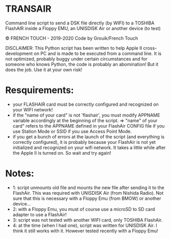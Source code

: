 # TRANSAIR
Command line script to send a DSK file directly (by WIFI) to a TOSHIBA FlashAIR inside a Floppy EMU, an UNISDISK Air or another device (to test)

© FRENCH TOUCH - 2019-2020
Code by Grouik/French Touch

DISCLAIMER: 
This Python script has been written to help Apple II cross-development on PC and is made to be executed from a command line. 
It is not optimized, probably buggy under certain circumstances and for someone who knows Python, the code is probably an abomination!
But it does the job. Use it at your own risk!



# Resquirements:
 - your FLASHAIR card must be correctly configured and recognized on your WIFI network!
 - if the "name of your card" is not 'flashair', you must modify APPNAME variable accordingly at the beginning of the script.
   => "name" of your card" refers to the APPNAME defined in your FlashAir CONFIG file if you use Station Mode or SSID if you use Access Point Mode.
 - if you get a bunch of errors at the launch of the script (and everything is correctly configured), it is probably because your FlashAir is not yet initialized and recognized on your wifi network. It takes a little while after the Apple II is turned on. So wait and try again!

# Notes:
 - 1: script unmounts old file and mounts the new file after sending it to the FlashAir. This was required with UNISDISK Air (from Nishida Radio).
          Not sure that this is necessary with a Floppy Emu (from BMOW) or another device...
 - 2: with a Floppy Emu, you must of course use a microSD to SD card adapter to use a FlashAir!
 - 3: script was not tested with another WIFI card, only TOSHIBA FlashAir.
 - 4: at the time (when I had one), script was written for UNISDISK Air. I think it still works with it. However tested recently with a Floppy Emu!
